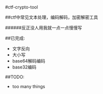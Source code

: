 #ctf-crypto-tool

##ctf中常见文本处理，编码解码，加密解密工具

######反正没人用我就一点一点慢慢写

##已完成:

* 文字反向
* 大小写
* base64解码编码
* base32编码

##TODO:
* too many things